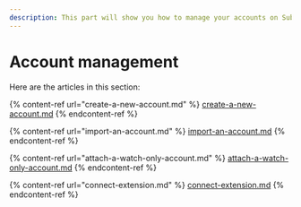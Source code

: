 ```yaml
---
description: This part will show you how to manage your accounts on SubWallet.
---
```


# Account management

Here are the articles in this section:

{% content-ref url="create-a-new-account.md" %}
[create-a-new-account.md](create-a-new-account.md)
{% endcontent-ref %}

{% content-ref url="import-an-account.md" %}
[import-an-account.md](import-an-account.md)
{% endcontent-ref %}

{% content-ref url="attach-a-watch-only-account.md" %}
[attach-a-watch-only-account.md](attach-a-watch-only-account.md)
{% endcontent-ref %}

{% content-ref url="connect-extension.md" %}
[connect-extension.md](connect-extension.md)
{% endcontent-ref %}
